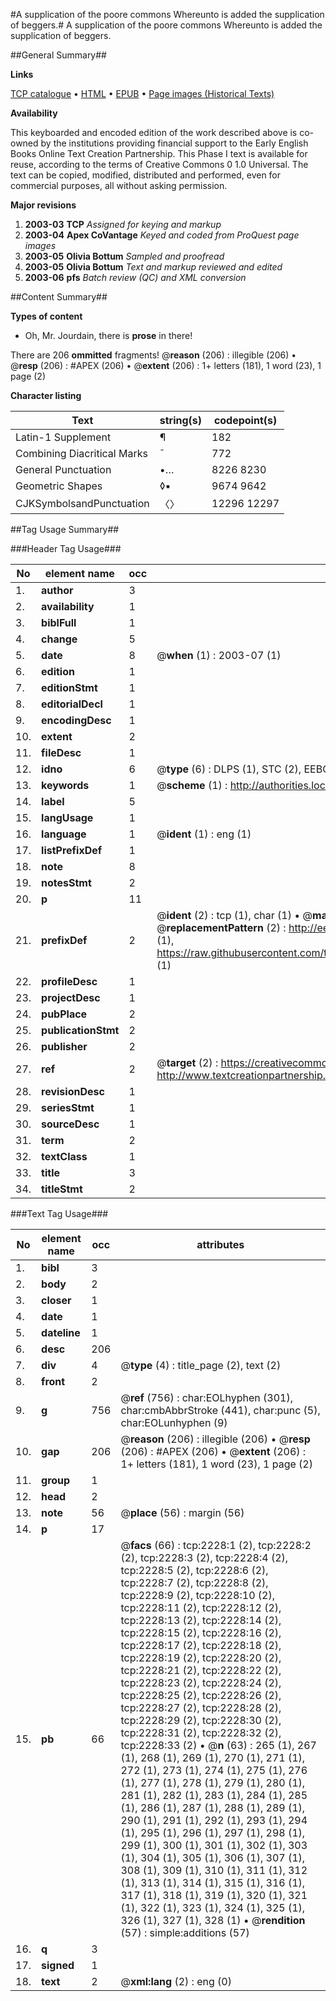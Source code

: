 #A supplication of the poore commons Whereunto is added the supplication of beggers.#
A supplication of the poore commons Whereunto is added the supplication of beggers.

##General Summary##

**Links**

[TCP catalogue](http://www.ota.ox.ac.uk/tcp/)  • 
[HTML](http://tei.it.ox.ac.uk/tcp/Texts-HTML/free/A00/A00758.html)  • 
[EPUB](http://tei.it.ox.ac.uk/tcp/Texts-EPUB/free/A00/A00758.epub) • 
[Page images (Historical Texts)](https://data.historicaltexts.jisc.ac.uk/view?pubId=eebo-99837881e&pageId=eebo-99837881e-2228-1)

**Availability**

This keyboarded and encoded edition of the
	       work described above is co-owned by the institutions
	       providing financial support to the Early English Books
	       Online Text Creation Partnership. This Phase I text is
	       available for reuse, according to the terms of Creative
	       Commons 0 1.0 Universal. The text can be copied,
	       modified, distributed and performed, even for
	       commercial purposes, all without asking permission.

**Major revisions**

1. __2003-03__ __TCP__ *Assigned for keying and markup*
1. __2003-04__ __Apex CoVantage__ *Keyed and coded from ProQuest page images*
1. __2003-05__ __Olivia Bottum__ *Sampled and proofread*
1. __2003-05__ __Olivia Bottum__ *Text and markup reviewed and edited*
1. __2003-06__ __pfs__ *Batch review (QC) and XML conversion*

##Content Summary##

**Types of content**

  * Oh, Mr. Jourdain, there is **prose** in there!

There are 206 **ommitted** fragments! 
 @__reason__ (206) : illegible (206)  •  @__resp__ (206) : #APEX (206)  •  @__extent__ (206) : 1+ letters (181), 1 word (23), 1 page (2)

**Character listing**


|Text|string(s)|codepoint(s)|
|---|---|---|
|Latin-1 Supplement|¶|182|
|Combining             Diacritical Marks|̄|772|
|General Punctuation|•…|8226 8230|
|Geometric Shapes|◊▪|9674 9642|
|CJKSymbolsandPunctuation|〈〉|12296 12297|

##Tag Usage Summary##

###Header Tag Usage###

|No|element name|occ|attributes|
|---|---|---|---|
|1.|__author__|3||
|2.|__availability__|1||
|3.|__biblFull__|1||
|4.|__change__|5||
|5.|__date__|8| @__when__ (1) : 2003-07 (1)|
|6.|__edition__|1||
|7.|__editionStmt__|1||
|8.|__editorialDecl__|1||
|9.|__encodingDesc__|1||
|10.|__extent__|2||
|11.|__fileDesc__|1||
|12.|__idno__|6| @__type__ (6) : DLPS (1), STC (2), EEBO-CITATION (1), PROQUEST (1), VID (1)|
|13.|__keywords__|1| @__scheme__ (1) : http://authorities.loc.gov/ (1)|
|14.|__label__|5||
|15.|__langUsage__|1||
|16.|__language__|1| @__ident__ (1) : eng (1)|
|17.|__listPrefixDef__|1||
|18.|__note__|8||
|19.|__notesStmt__|2||
|20.|__p__|11||
|21.|__prefixDef__|2| @__ident__ (2) : tcp (1), char (1)  •  @__matchPattern__ (2) : ([0-9\-]+):([0-9IVX]+) (1), (.+) (1)  •  @__replacementPattern__ (2) : http://eebo.chadwyck.com/downloadtiff?vid=$1&page=$2 (1), https://raw.githubusercontent.com/textcreationpartnership/Texts/master/tcpchars.xml#$1 (1)|
|22.|__profileDesc__|1||
|23.|__projectDesc__|1||
|24.|__pubPlace__|2||
|25.|__publicationStmt__|2||
|26.|__publisher__|2||
|27.|__ref__|2| @__target__ (2) : https://creativecommons.org/publicdomain/zero/1.0/ (1), http://www.textcreationpartnership.org/docs/. (1)|
|28.|__revisionDesc__|1||
|29.|__seriesStmt__|1||
|30.|__sourceDesc__|1||
|31.|__term__|2||
|32.|__textClass__|1||
|33.|__title__|3||
|34.|__titleStmt__|2||


###Text Tag Usage###

|No|element name|occ|attributes|
|---|---|---|---|
|1.|__bibl__|3||
|2.|__body__|2||
|3.|__closer__|1||
|4.|__date__|1||
|5.|__dateline__|1||
|6.|__desc__|206||
|7.|__div__|4| @__type__ (4) : title_page (2), text (2)|
|8.|__front__|2||
|9.|__g__|756| @__ref__ (756) : char:EOLhyphen (301), char:cmbAbbrStroke (441), char:punc (5), char:EOLunhyphen (9)|
|10.|__gap__|206| @__reason__ (206) : illegible (206)  •  @__resp__ (206) : #APEX (206)  •  @__extent__ (206) : 1+ letters (181), 1 word (23), 1 page (2)|
|11.|__group__|1||
|12.|__head__|2||
|13.|__note__|56| @__place__ (56) : margin (56)|
|14.|__p__|17||
|15.|__pb__|66| @__facs__ (66) : tcp:2228:1 (2), tcp:2228:2 (2), tcp:2228:3 (2), tcp:2228:4 (2), tcp:2228:5 (2), tcp:2228:6 (2), tcp:2228:7 (2), tcp:2228:8 (2), tcp:2228:9 (2), tcp:2228:10 (2), tcp:2228:11 (2), tcp:2228:12 (2), tcp:2228:13 (2), tcp:2228:14 (2), tcp:2228:15 (2), tcp:2228:16 (2), tcp:2228:17 (2), tcp:2228:18 (2), tcp:2228:19 (2), tcp:2228:20 (2), tcp:2228:21 (2), tcp:2228:22 (2), tcp:2228:23 (2), tcp:2228:24 (2), tcp:2228:25 (2), tcp:2228:26 (2), tcp:2228:27 (2), tcp:2228:28 (2), tcp:2228:29 (2), tcp:2228:30 (2), tcp:2228:31 (2), tcp:2228:32 (2), tcp:2228:33 (2)  •  @__n__ (63) : 265 (1), 267 (1), 268 (1), 269 (1), 270 (1), 271 (1), 272 (1), 273 (1), 274 (1), 275 (1), 276 (1), 277 (1), 278 (1), 279 (1), 280 (1), 281 (1), 282 (1), 283 (1), 284 (1), 285 (1), 286 (1), 287 (1), 288 (1), 289 (1), 290 (1), 291 (1), 292 (1), 293 (1), 294 (1), 295 (1), 296 (1), 297 (1), 298 (1), 299 (1), 300 (1), 301 (1), 302 (1), 303 (1), 304 (1), 305 (1), 306 (1), 307 (1), 308 (1), 309 (1), 310 (1), 311 (1), 312 (1), 313 (1), 314 (1), 315 (1), 316 (1), 317 (1), 318 (1), 319 (1), 320 (1), 321 (1), 322 (1), 323 (1), 324 (1), 325 (1), 326 (1), 327 (1), 328 (1)  •  @__rendition__ (57) : simple:additions (57)|
|16.|__q__|3||
|17.|__signed__|1||
|18.|__text__|2| @__xml:lang__ (2) : eng (0)|
